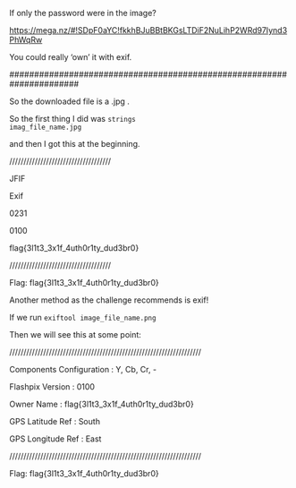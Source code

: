 If only the password were in the image?

https://mega.nz/#!SDpF0aYC!fkkhBJuBBtBKGsLTDiF2NuLihP2WRd97Iynd3PhWqRw 

You could really ‘own’ it with exif.

######################################################################

So the downloaded file is a .jpg .

So the first thing I did was <code>strings imag_file_name.jpg</code>

and then I got this at the beginning.

////////////////////////////////////

JFIF


Exif


0231


0100


flag{3l1t3_3x1f_4uth0r1ty_dud3br0}

////////////////////////////////////

Flag: flag{3l1t3_3x1f_4uth0r1ty_dud3br0}



Another method as the challenge recommends is exif!

If we run <code>exiftool image_file_name.png</code>

Then we will see this at some point:

////////////////////////////////////////////////////////////////////

Components Configuration        : Y, Cb, Cr, -

Flashpix Version                : 0100

Owner Name                      : flag{3l1t3_3x1f_4uth0r1ty_dud3br0}

GPS Latitude Ref                : South

GPS Longitude Ref               : East

////////////////////////////////////////////////////////////////////

Flag: flag{3l1t3_3x1f_4uth0r1ty_dud3br0}
